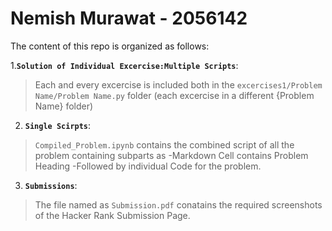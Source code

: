 # Nemish Murawat - 2056142
The content of this repo is organized as follows: 


1.__`Solution of Individual Excercise:Multiple Scripts`__:
 > Each and every excercise is included both in the `excercises1/Problem Name/Problem Name.py` folder (each excercise in a different {Problem Name} folder) 

2. __`Single Scirpts`__:
  >  `Compiled_Problem.ipynb` contains the combined script of all the problem containing subparts as
   -Markdown Cell contains Problem Heading
   -Followed by individual Code for the problem.
   
3. __`Submissions`__:

  > The file named as `Submission.pdf` conatains the required screenshots of the Hacker Rank Submission Page.
